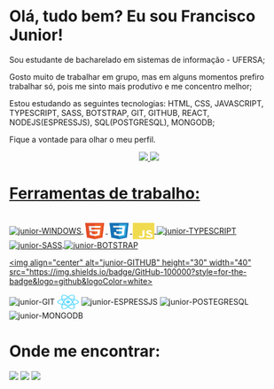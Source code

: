 # Olá, tudo bem? Eu sou Francisco Junior!

Sou estudante de bacharelado em sistemas de informação - UFERSA;

Gosto muito de trabalhar em grupo, mas em alguns momentos prefiro trabalhar só, pois me sinto mais produtivo e me concentro melhor;

Estou estudando as seguintes tecnologias: HTML, CSS, JAVASCRIPT, TYPESCRIPT, SASS, BOTSTRAP, GIT, GITHUB, REACT, NODEJS(ESPRESSJS), SQL(POSTGRESQL), MONGODB;

Fique a vontade para olhar o meu perfil.

<div align="center">
  <a href="https://github.com/FranciiscoJunior">
  <img height="180em" src="https://github-readme-stats.vercel.app/api?username=FranciiscoJunior&show_icons=true&theme=dark&include_all_commits=true&count_private=true"/>
  <img height="180em" src="https://github-readme-stats.vercel.app/api/top-langs/?username=FranciiscoJunior&layout=compact&langs_count=7&theme=dark"/>  
</div>

# Ferramentas de trabalho:
  
<div style="display: inline_block"><br>
<img align="center" alt="junior-WINDOWS" height="30" width="40" src="https://img.shields.io/badge/Windows-0078D6?style=for-the-badge&logo=windows&logoColor=white.svg">

  <img align="center" alt="junior-HTML" height="30" width="40" src="https://raw.githubusercontent.com/devicons/devicon/master/icons/html5/html5-original.svg">

  <img align="center" alt="junior-CSS" height="30" width="40" src="https://raw.githubusercontent.com/devicons/devicon/master/icons/css3/css3-original.svg">

  <img align="center" alt="junior-Js" height="30" width="40" src="https://raw.githubusercontent.com/devicons/devicon/master/icons/javascript/javascript-plain.svg">

  <img align="center" alt="junior-TYPESCRIPT" height="30" width="40" src="https://img.shields.io/badge/TypeScript-007ACC?style=for-the-badge&logo=typescript&logoColor=white">

  <img align="center" alt="junior-SASS" height="30" width="40" src="https://img.shields.io/badge/Sass-CC6699?style=for-the-badge&logo=sass&logoColor=white">

  <img align="center" alt="junior-BOTSTRAP" height="30" width="40" src="https://img.shields.io/badge/Bootstrap-563D7C?style=for-the-badge&logo=bootstrap&logoColor=white">

  <img align="center" alt="junior-GITHUB" height="30" width="40" src="https://img.shields.io/badge/GitHub-100000?style=for-the-badge&logo=github&logoColor=white>

  <img align="center" alt="junior-GIT" height="30" width="40" src="https://img.shields.io/badge/GIT-E44C30?style=for-the-badge&logo=git&logoColor=white">

  <img align="center" alt="junior-React" height="30" width="40" src="https://raw.githubusercontent.com/devicons/devicon/master/icons/react/react-original.svg">

  <img align="center" alt="junior-ESPRESSJS" height="30" width="40" src="https://img.shields.io/badge/Express.js-404D59?style=for-the-badge">

  <img align="center" alt="junior-POSTEGRESQL" height="30" width="40" src="https://img.shields.io/badge/PostgreSQL-316192?style=for-the-badge&logo=postgresql&logoColor=white">

<img align="center" alt="junior-MONGODB" height="30" width="40" src="https://img.shields.io/badge/MongoDB-4EA94B?style=for-the-badge&logo=mongodb&logoColor=white">

</div>

# Onde me encontrar:
  
<div> 
  <a href="https://www.instagram.com/junior_assis07/" target="_blank"><img src="https://img.shields.io/badge/-Instagram-%23E4405F?style=for-the-badge&logo=instagram&logoColor=white" target="_blank"></a>
  <a href = "mailto:franciscoamj1001@gmail.com@gmail.com"><img src="https://img.shields.io/badge/-Gmail-%23333?style=for-the-badge&logo=gmail&logoColor=white" target="_blank"></a>
  <a href="https://www.linkedin.com/in/francisco-junior-348a14209/" target="_blank"><img src="https://img.shields.io/badge/-LinkedIn-%230077B5?style=for-the-badge&logo=linkedin&logoColor=white" target="_blank"></a>
</div>